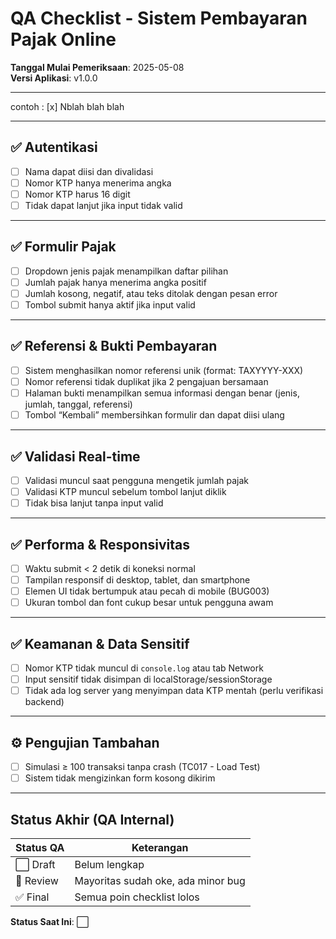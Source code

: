 # QA Checklist - Sistem Pembayaran Pajak Online

**Tanggal Mulai Pemeriksaan**: 2025-05-08  
**Versi Aplikasi**: v1.0.0

---

contoh : [x] Nblah blah blah

---

## ✅ Autentikasi

- [ ] Nama dapat diisi dan divalidasi
- [ ] Nomor KTP hanya menerima angka
- [ ] Nomor KTP harus 16 digit
- [ ] Tidak dapat lanjut jika input tidak valid

---

## ✅ Formulir Pajak

- [ ] Dropdown jenis pajak menampilkan daftar pilihan
- [ ] Jumlah pajak hanya menerima angka positif
- [ ] Jumlah kosong, negatif, atau teks ditolak dengan pesan error
- [ ] Tombol submit hanya aktif jika input valid

---

## ✅ Referensi & Bukti Pembayaran

- [ ] Sistem menghasilkan nomor referensi unik (format: TAXYYYY-XXX)
- [ ] Nomor referensi tidak duplikat jika 2 pengajuan bersamaan
- [ ] Halaman bukti menampilkan semua informasi dengan benar (jenis, jumlah, tanggal, referensi)
- [ ] Tombol “Kembali” membersihkan formulir dan dapat diisi ulang

---

## ✅ Validasi Real-time

- [ ] Validasi muncul saat pengguna mengetik jumlah pajak
- [ ] Validasi KTP muncul sebelum tombol lanjut diklik
- [ ] Tidak bisa lanjut tanpa input valid

---

## ✅ Performa & Responsivitas

- [ ] Waktu submit < 2 detik di koneksi normal
- [ ] Tampilan responsif di desktop, tablet, dan smartphone
- [ ] Elemen UI tidak bertumpuk atau pecah di mobile (BUG003)
- [ ] Ukuran tombol dan font cukup besar untuk pengguna awam

---

## ✅ Keamanan & Data Sensitif

- [ ] Nomor KTP tidak muncul di `console.log` atau tab Network
- [ ] Input sensitif tidak disimpan di localStorage/sessionStorage
- [ ] Tidak ada log server yang menyimpan data KTP mentah (perlu verifikasi backend)

---

## ⚙️ Pengujian Tambahan

- [ ] Simulasi ≥ 100 transaksi tanpa crash (TC017 - Load Test)
- [ ] Sistem tidak mengizinkan form kosong dikirim

---

## Status Akhir (QA Internal)

| Status QA | Keterangan                         |
| --------- | ---------------------------------- |
| ⬜ Draft  | Belum lengkap                      |
| 🔶 Review | Mayoritas sudah oke, ada minor bug |
| ✅ Final  | Semua poin checklist lolos         |

**Status Saat Ini**: ⬜
